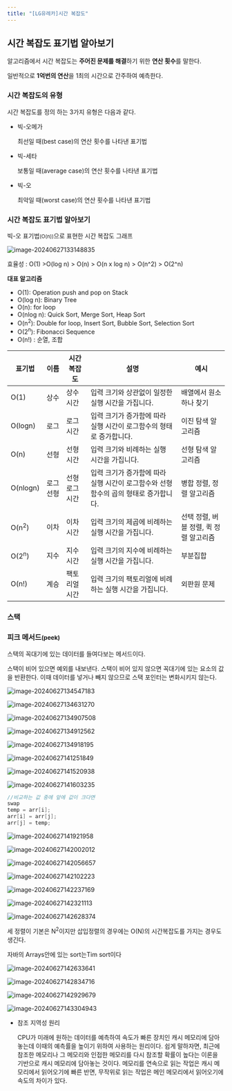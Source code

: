 ```yaml
---
title: "[LG유레카]시간 복잡도"
---
```




## 시간 복잡도 표기법 알아보기

알고리즘에서 시간 복잡도는 **주어진 문제를 해결**하기 위한 **연산 횟수**를 말한다.

일반적으로 **1억번의 연산**을 1최의 시간으로 간주하여 예측한다.

### 시간 복잡도의 유형

시간 복잡도를 정의 하는 3가지 유형은 다음과 같다.

- 빅-오메가

  최선일 때(best case)의 연산 횟수를 나타낸 표기법

- 빅-세타

  보통일 때(average case)의 연산 횟수를 나타낸 표기법

- 빅-오

  최악일 때(worst case)의 연산 횟수를 나타낸 표기법





### 시간 복잡도 표기법 알아보기

빅-오 표기법<small>(O(n))</small>으로 표현한 시간 복잡도 그래프

![image-20240627133148835](/../images/2024-06-27-시간복잡도/image-20240627133148835.png)

효율성 : O(1) >O(log n) > O(n) > O(n x log n) > O(n^2) > O(2^n) 

**대표 알고리즘**

- O(1): Operation push and pop on Stack
- O(log n): Binary Tree
- O(n): for loop
- O(nlog n): Quick Sort, Merge Sort, Heap Sort
- O(n<sup>2</sup>): Double for loop, Insert Sort, Bubble Sort, Selection Sort
- O(2<sup>n</sup>): Fibonacci Sequence
- O(n!) : 순열, 조합

| 표기법           | 이름      | 시간 복잡도    | 설명                                                         | 예시                                   |
| ---------------- | --------- | -------------- | ------------------------------------------------------------ | -------------------------------------- |
| O(1)             | 상수      | 상수 시간      | 입력 크기와 상관없이 일정한 실행 시간을 가집니다.            | 배열에서 원소 하나 찾기                |
| O(logn)          | 로그      | 로그 시간      | 입력 크기가 증가함에 따라 실행 시간이 로그함수의 형태로 증가합니다. | 이진 탐색 알고리즘                     |
| O(n)             | 선형      | 선형 시간      | 입력 크기와 비례하는 실행 시간을 가집니다.                   | 선형 탐색 알고리즘                     |
| O(nlogn)         | 로그 선형 | 선형 로그 시간 | 입력 크기가 증가함에 따라 실행 시간이 로그함수와 선형함수의 곱의 형태로 증가합니다. | 병합 정렬, 정렬 알고리즘               |
| O(n<sup>2</sup>) | 이차      | 이차 시간      | 입력 크기의 제곱에 비례하는 실행 시간을 가집니다.            | 선택 정렬, 버블 정렬, 퀵 정렬 알고리즘 |
| O(2<sup>n</sup>) | 지수      | 지수 시간      | 입력 크기의 지수에 비례하는 실행 시간을 가집니다.            | 부분집합                               |
| O(n!)            | 계승      | 팩토리얼 시간  | 입력 크기의 팩토리얼에 비례하는 실행 시간을 가집니다.        | 외판원 문제                            |

### 스택

### 피크 메서드<small>(peek)</small>

스택의 꼭대기에 있는 데이터를 들여다보는 메서드이다.

스택이 비어 있으면 예외를 내보낸다. 스택이 비어 있지 않으면 꼭대기에 있는 요소의 값을 반환한다. 이때 데이터를 넣거나 빼지 않으므로 스택 포인터는 변화시키지 않는다.

![image-20240627134547183](../../images/2024-06-27-시간복잡도/image-20240627134547183.png)



![image-20240627134631270](../../images/2024-06-27-시간복잡도/image-20240627134631270.png)

![image-20240627134907508](../../images/2024-06-27-시간복잡도/image-20240627134907508.png)

![image-20240627134912562](../../images/2024-06-27-시간복잡도/image-20240627134912562.png)

![image-20240627134918195](../../images/2024-06-27-시간복잡도/image-20240627134918195.png)

![image-20240627141251849](../../images/2024-06-27-시간복잡도/image-20240627141251849.png)

![image-20240627141520938](../../images/2024-06-27-시간복잡도/image-20240627141520938.png)

![image-20240627141603235](../../images/2024-06-27-시간복잡도/image-20240627141603235.png)

``` java
//비교하는 값 중에 앞에 값이 크다면
swap
temp = arr[i];
arr[i] = arr[j];
arr[j] = temp;
```

![image-20240627141921958](../../images/2024-06-27-시간복잡도/image-20240627141921958.png)

![image-20240627142002012](../../images/2024-06-27-시간복잡도/image-20240627142002012.png)

![image-20240627142056657](../../images/2024-06-27-시간복잡도/image-20240627142056657.png)

![image-20240627142102223](../../images/2024-06-27-시간복잡도/image-20240627142102223.png)

![image-20240627142237169](../../images/2024-06-27-시간복잡도/image-20240627142237169.png)

![image-20240627142321113](../../images/2024-06-27-시간복잡도/image-20240627142321113.png)

![image-20240627142628374](../../images/2024-06-27-시간복잡도/image-20240627142628374.png)

세 정렬이 기본은 N<sup>2</sup>이지만 삽입정렬의 경우에는 O(N)의 시간복잡도를 가지는 경우도 생긴다.

자바의 Arrays안에 있는 sort는Tim sort이다

![image-20240627142633641](../../images/2024-06-27-시간복잡도/image-20240627142633641.png)

![image-20240627142834716](../../images/2024-06-27-시간복잡도/image-20240627142834716.png)

![image-20240627142929679](../../images/2024-06-27-시간복잡도/image-20240627142929679.png)

![image-20240627143304943](../../images/2024-06-27-시간복잡도/image-20240627143304943.png)

- 참조 지역성 원리

  CPU가 미래에 원하는 데이터를 예측하여 속도가 빠른 장치인 캐시 메모리에 담아 놓는데 이때의 예측률을 높이기 위하여 사용하는 원리이다. 쉽게 말하자면, 최근에 참조한 메모리나 그 메모리와 인접한 메모리를 다시 참조할 확률이 높다는 이론을 기반으로 캐시 메모리에 담아놓는 것이다. 메모리를 연속으로 읽는 작업은 캐시 메모리에서 읽어오기에 빠른 반면, 무작위로 읽는 작업은 메인 메모리에서 읽어오기에 속도의 차이가 있다.